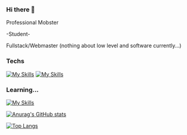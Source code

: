 ### Hi there 👋

Professional Mobster

-Student-

Fullstack/Webmaster (nothing about low level and software currently...)

### Techs
[![My Skills](https://skills.thijs.gg/icons?i=html,css,js,ts)](https://skills.thijs.gg)
[![My Skills](https://skills.thijs.gg/icons?i=react,node)](https://skills.thijs.gg)

### Learning...
[![My Skills](https://skills.thijs.gg/icons?i=py,c)](https://skills.thijs.gg)

[![Anurag's GitHub stats](https://github-readme-stats.vercel.app/api?username=SerjeiMikailov&theme=dracula)](https://github.com/anuraghazra/github-readme-stats)

[![Top Langs](https://github-readme-stats.vercel.app/api/top-langs/?username=SerjeiMikailov&layout=compact&theme=dracula)](https://github.com/anuraghazra/github-readme-stats)
